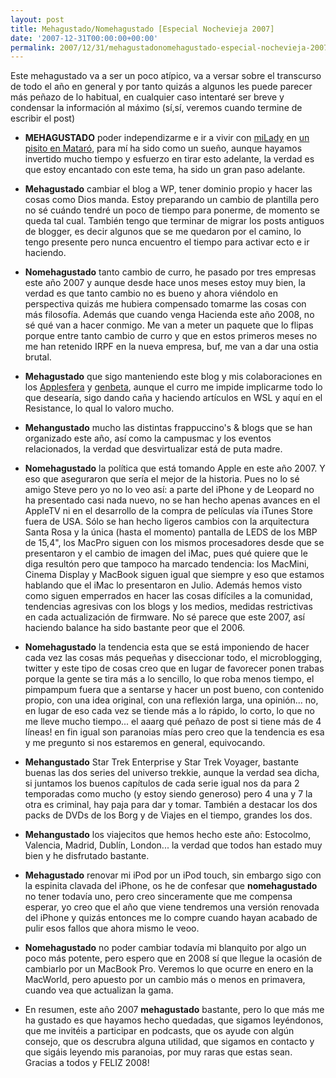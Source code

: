 ```yaml
---
layout: post
title: Mehagustado/Nomehagustado [Especial Nochevieja 2007]
date: '2007-12-31T00:00:00+00:00'
permalink: 2007/12/31/mehagustadonomehagustado-especial-nochevieja-2007/
---
```

Este mehagustado va a ser un poco atípico, va a versar sobre el transcurso de todo el año en general y por tanto quizás a algunos les puede parecer más peñazo de lo habitual, en cualquier caso intentaré ser breve y condensar la información al máximo (sí,sí, veremos cuando termine de escribir el post)

- <strong>MEHAGUSTADO</strong> poder independizarme e ir a vivir con <a href="http://childrenatyourfeet.com">miLady</a> en <a href="http://maps.google.es/maps?f=q&hl=es&geocode=&q=cam%C3%AD+ral+de+la+merc%C3%A8+518&sll=41.5375,2.445278&sspn=0.10485,0.231743&ie=UTF8&ll=41.535937,2.441196&spn=0.006553,0.014484&z=16&om=1">un pisito en Mataró</a>, para mí ha sido como un sueño, aunque hayamos invertido mucho tiempo y esfuerzo en tirar esto adelante, la verdad es que estoy encantado con este tema, ha sido un gran paso adelante.

- <strong>Mehagustado</strong> cambiar el blog a WP, tener dominio propio y hacer las cosas como Dios manda. Estoy preparando un cambio de plantilla pero no sé cuándo tendré un poco de tiempo para ponerme, de momento se queda tal cual. También tengo que terminar de migrar los posts antiguos de blogger, es decir algunos que se me quedaron por el camino, lo tengo presente pero nunca encuentro el tiempo para activar ecto e ir haciendo. 

- <strong>Nomehagustado</strong> tanto cambio de curro, he pasado por tres empresas este año 2007 y aunque desde hace unos meses estoy muy bien, la verdad es que tanto cambio no es bueno y ahora viéndolo en perspectiva quizás me hubiera compensado tomarme las cosas con más filosofía. Además que cuando venga Hacienda este año 2008, no sé qué van a hacer conmigo. Me van a meter un paquete que lo flipas porque entre tanto cambio de curro y que en estos primeros meses no me han retenido IRPF en la nueva empresa, buf, me van a dar una ostia brutal.

- <strong>Mehagustado</strong> que sigo manteniendo este blog y mis colaboraciones en los <a href="http://applesfera.com">Applesfera</a> y <a href="http://genbeta.com">genbeta</a>, aunque el curro me impide implicarme todo lo que desearía, sigo dando caña y haciendo artículos en WSL y aquí en el Resistance, lo qual lo valoro mucho.

- <strong>Mehangustado</strong> mucho las distintas frappuccino's & blogs que se han organizado este año, así como la campusmac y los eventos relacionados, la verdad que desvirtualizar está de puta madre.

- <strong>Nomehagustado</strong> la política que está tomando Apple en este año 2007. Y eso que aseguraron que sería el mejor de la historia. Pues no lo sé amigo Steve pero yo no lo veo así: a parte del iPhone y de Leopard no ha presentado casi nada nuevo, no se han hecho apenas avances en el AppleTV ni en el desarrollo de la compra de películas vía iTunes Store fuera de USA. Sólo se han hecho ligeros cambios con la arquitectura Santa Rosa y la única (hasta el momento) pantalla de LEDS de los MBP de 15,4", los MacPro siguen con los mismos procesadores desde que se presentaron y el cambio de imagen del iMac, pues qué quiere que le diga resultón pero que tampoco ha marcado tendencia: los MacMini, Cinema Display y MacBook siguen igual que siempre y eso que estamos hablando que el iMac lo presentaron en Julio. Además hemos visto como siguen emperrados en hacer las cosas difíciles a la comunidad, tendencias agresivas con los blogs y los medios, medidas restrictivas en cada actualización de firmware. No sé parece que este 2007, así haciendo balance ha sido bastante peor que el 2006.

- <strong>Nomehagustado</strong> la tendencia esta que se está imponiendo de hacer cada vez las cosas más pequeñas y diseccionar todo, el microblogging, twitter y este tipo de cosas creo que en lugar de favorecer ponen trabas porque la gente se tira más a lo sencillo, lo que roba menos tiempo, el pimpampum fuera que a sentarse y hacer un post bueno, con contenido propio, con una idea original, con una reflexión larga, una opinión... no, en lugar de eso cada vez se tiende más a lo rápido, lo corto, lo que no me lleve mucho tiempo... el aaarg qué peñazo de post si tiene más de 4 líneas! en fin igual son paranoias mías pero creo que la tendencia es esa y me pregunto si nos estaremos en general, equivocando.

- <strong>Mehangustado</strong> Star Trek Enterprise y Star Trek Voyager, bastante buenas las dos series del universo trekkie, aunque la verdad sea dicha, si juntamos los buenos capítulos de cada serie igual nos da para 2 temporadas como mucho (y estoy siendo generoso) pero 4 una y 7 la otra es criminal, hay paja para dar y tomar. También a destacar los dos packs de DVDs de los Borg y de Viajes en el tiempo, grandes los dos.

- <strong>Mehangustado</strong> los viajecitos que hemos hecho este año: Estocolmo, Valencia, Madrid, Dublín,  London... la verdad que todos han estado muy bien y he disfrutado bastante.

- <strong>Mehagustado</strong> renovar mi iPod por un iPod touch, sin embargo sigo con la espinita clavada del iPhone, os he de confesar que <strong>nomehagustado</strong> no tener todavía uno, pero creo sinceramente que me compensa esperar, yo creo que el año que viene tendremos una versión renovada del iPhone y quizás entonces me lo compre cuando hayan acabado de pulir esos fallos que ahora mismo le veoo.

- <strong>Nomehagustado</strong> no poder cambiar todavía mi blanquito por algo un poco más potente, pero espero que en 2008 sí que llegue la ocasión de cambiarlo por un MacBook Pro. Veremos lo que ocurre en enero en la MacWorld, pero apuesto por un cambio más o menos en primavera, cuando vea que actualizan la gama.

- En resumen, este año 2007 <strong>mehagustado</strong> bastante, pero lo que más me ha gustado es que hayamos hecho quedadas, que sigamos leyéndonos, que me invitéis a participar en podcasts, que os ayude con algún consejo, que os descrubra alguna utilidad, que sigamos en contacto y que sigáis leyendo mis paranoias, por muy raras que estas sean. Gracias a todos y FELIZ 2008!
